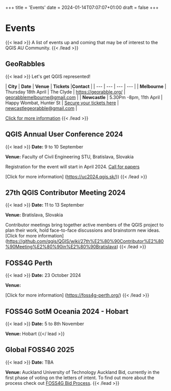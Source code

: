 
+++
title = 'Events'
date = 2024-01-14T07:07:07+01:00
draft = false
+++

# Events
{{< lead >}}
A list of events up and coming that may be of interest to the QGIS AU Community. 
{{< /lead >}}

## GeoRabbles
{{< lead >}}
Let's get QGIS represented! 

| **City** | **Date** | **Venue** | **Tickets** |**Contact** | 
| --- | --- | --- | --- | 
| **Melbourne** | Thursday 18th April | The Clyde | https://georabble.org/ | georabblemelbourne@gmail.com |
| **Newcastle** | 5.30Pm -8pm, 11th April | Happy Wombat, Hunter St | [Secure your tickets here](https://ti.to/georabble-newcastle/georabble-newy-3)  | newcastlegeorabble@gmail.com |

[Click for more information](https://georabble.org/)
{{< /lead >}}

## QGIS Annual User Conference 2024
{{< lead >}}
**Date:** 9 to 10 September

**Venue:** Faculty of Civil Engineering STU, Bratislava, Slovakia

Registration for the event will start in April 2024. 
[Call for papers](https://uc2024.qgis.sk/call-for-papers/)

[Click for more information] (https://uc2024.qgis.sk/))
{{< /lead >}}


## 27th QGIS Contributor Meeting 2024
{{< lead >}}
**Date:** 11 to 13 September

**Venue:** Bratislava, Slovakia

Contributor meetings bring together active members of the QGIS project to plan their work, hold face-to-face discussions and brainstorm new ideas. 
[Click for more information] (https://github.com/qgis/QGIS/wiki/27th%E2%80%90Contributor%E2%80%90Meeting%E2%80%90in%E2%80%90Bratislava)
{{< /lead >}}


## FOSS4G Perth
{{< lead >}}
**Date:** 23 October 2024

**Venue:**

[Click for more information] (https://foss4g-perth.org/)
{{< /lead >}}



## FOSS4G SotM Oceania 2024 - Hobart
{{< lead >}}
**Date:** 5 to 8th November

**Venue:** Hobart
{{</ lead >}}



## Global FOSS4G 2025
{{< lead >}}
**Date:** TBA

**Venue:** Auckland University of Technology
Auckland Bid, currently in the first phase of voting on the letters of intent. To find out  more about the process check out [FOSS4G Bid Process](https://wiki.osgeo.org/wiki/FOSS4G_2025_Bid_Process).
{{< /lead >}}
